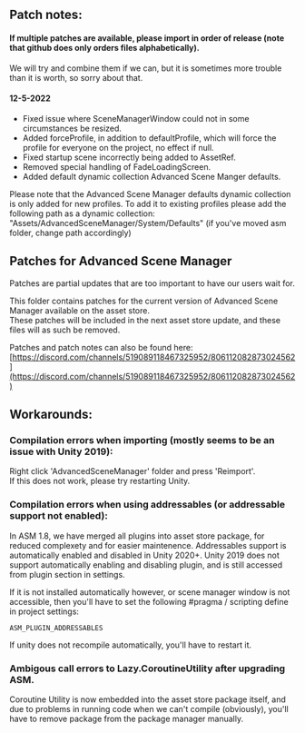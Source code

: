
## Patch notes:
#### If multiple patches are available, please import in order of release (note that github does only orders files alphabetically).
We will try and combine them if we can, but it is sometimes more trouble than it is worth, so sorry about that.

#### 12-5-2022
- Fixed issue where SceneManagerWindow could not in some circumstances be resized.
- Added forceProfile, in addition to defaultProfile, which will force the profile for everyone on the project, no effect if null.
- Fixed startup scene incorrectly being added to AssetRef.
- Removed special handling of FadeLoadingScreen.
- Added default dynamic collection Advanced Scene Manger defaults.

Please note that the Advanced Scene Manager defaults dynamic collection is only added for new profiles. To add it to existing profiles please add the following path as a dynamic collection:
"Assets/AdvancedSceneManager/System/Defaults" (if you've moved asm folder, change path accordingly) 

## Patches for Advanced Scene Manager

Patches are partial updates that are too important to have our users wait for.

This folder contains patches for the current version of Advanced Scene Manager available on the asset store.\
These patches will be included in the next asset store update, and these files will as such be removed.

Patches and patch notes can also be found here:\
[https://discord.com/channels/519089118467325952/806112082873024562](https://discord.com/channels/519089118467325952/806112082873024562)

## Workarounds:
### Compilation errors when importing (mostly seems to be an issue with Unity 2019):
Right click 'AdvancedSceneManager' folder and press 'Reimport'.<br/>
If this does not work, please try restarting Unity.

### Compilation errors when using addressables (or addressable support not enabled):
In ASM 1.8, we have merged all plugins into asset store package, for reduced complexety and for easier maintenence.
Addressables support is automatically enabled and disabled in Unity 2020+. Unity 2019 does not support automatically enabling and disabling plugin, and is still accessed from plugin section in settings. 

If it is not installed automatically however, or scene manager window is not accessible, then you'll have to set the following #pragma / scripting define in project settings:

```ASM_PLUGIN_ADDRESSABLES```

If unity does not recompile automatically, you'll have to restart it.

### Ambigous call errors to Lazy.CoroutineUtility after upgrading ASM.
  Coroutine Utility is now embedded into the asset store package itself, and due to problems in running code when we can't compile (obviously), you'll have to remove package from the package manager manually.
  
